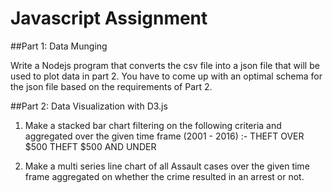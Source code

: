 # Javascript Assignment

##Part 1: Data Munging

Write a Nodejs program that converts the csv file into a json file that will be used to plot data in part 2. You have to come up with an optimal schema for the json file based on the requirements of Part 2.

##Part 2: Data Visualization with D3.js

1. Make a stacked bar chart filtering on the following criteria and aggregated over the given time frame (2001 - 2016) :-
THEFT OVER $500
THEFT $500 AND UNDER

2. Make a multi series line chart of all Assault cases over the given time frame aggregated    on whether the crime resulted in an arrest or not.

